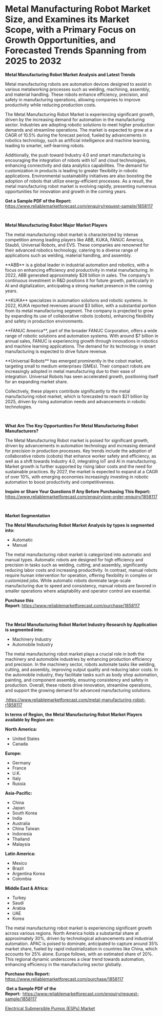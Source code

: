 <p><h1>Metal Manufacturing Robot Market Size, and Examines its Market Scope, with a Primary Focus on Growth Opportunities, and Forecasted Trends Spanning from 2025 to 2032</h1></p><p><strong>Metal Manufacturing Robot Market Analysis and Latest Trends</strong></p>
<p><p>Metal manufacturing robots are automation devices designed to assist in various metalworking processes such as welding, machining, assembly, and material handling. These robots enhance efficiency, precision, and safety in manufacturing operations, allowing companies to improve productivity while reducing production costs.</p><p>The Metal Manufacturing Robot Market is experiencing significant growth, driven by the increasing demand for automation in the manufacturing sector. Industries are adopting robotic solutions to meet higher production demands and streamline operations. The market is expected to grow at a CAGR of 10.5% during the forecast period, fueled by advancements in robotics technology, such as artificial intelligence and machine learning, leading to smarter, self-learning robots.</p><p>Additionally, the push toward Industry 4.0 and smart manufacturing is encouraging the integration of robots with IoT and cloud technologies, enhancing connectivity and data analytics capabilities. The demand for customization in products is leading to greater flexibility in robotic applications. Environmental sustainability initiatives are also boosting the adoption of robots that utilize energy-efficient processes. As a result, the metal manufacturing robot market is evolving rapidly, presenting numerous opportunities for innovation and growth in the coming years.</p></p>
<p><strong>Get a Sample PDF of the Report:&nbsp;</strong> <a href="https://www.reliablemarketforecast.com/enquiry/request-sample/1858117?utm_campaign=3310&utm_medium=2&utm_source=Github&utm_content=ia&utm_term=12042025&utm_id=metal-manufacturing-robot">https://www.reliablemarketforecast.com/enquiry/request-sample/1858117</a></p>
<p>&nbsp;</p>
<p><strong>Metal Manufacturing Robot Major Market Players</strong></p>
<p><p>The metal manufacturing robot market is characterized by intense competition among leading players like ABB, KUKA, FANUC America, Staubli, Universal Robots, and EVS. These companies are renowned for their advanced robotics technology, catering to a diverse range of applications such as welding, material handling, and assembly.</p><p>**ABB** is a global leader in industrial automation and robotics, with a focus on enhancing efficiency and productivity in metal manufacturing. In 2022, ABB generated approximately $28 billion in sales. The company's continuous investment in R&D positions it for future growth, particularly in AI and digitalization, anticipating a strong market presence in the coming years.</p><p>**KUKA** specializes in automation solutions and robotic systems. In 2022, KUKA reported revenues around $3 billion, with a substantial portion from its metal manufacturing segment. The company is projected to grow by expanding its use of collaborative robots (cobots), enhancing flexibility and safety in production environments.</p><p>**FANUC America**, part of the broader FANUC Corporation, offers a wide range of robotic solutions and automation systems. With around $7 billion in annual sales, FANUC is experiencing growth through innovations in robotics and machine learning applications. The demand for its technology in smart manufacturing is expected to drive future revenue.</p><p>**Universal Robots** has emerged prominently in the cobot market, targeting small to medium enterprises (SMEs). Their compact robots are increasingly adopted in metal manufacturing due to their ease of integration. Universal Robots has seen accelerated growth, positioning itself for an expanding market share.</p><p>Collectively, these players contribute significantly to the metal manufacturing robot market, which is forecasted to reach $21 billion by 2025, driven by rising automation needs and advancements in robotic technologies.</p></p>
<p>&nbsp;</p>
<p><strong>What Are The Key Opportunities For Metal Manufacturing Robot Manufacturers?</strong></p>
<p><p>The Metal Manufacturing Robot market is poised for significant growth, driven by advancements in automation technology and increasing demand for precision in production processes. Key trends include the adoption of collaborative robots (cobots) that enhance worker safety and efficiency, as well as a shift towards Industry 4.0, integrating IoT and AI in manufacturing. Market growth is further supported by rising labor costs and the need for sustainable practices. By 2027, the market is expected to expand at a CAGR of over 10%, with emerging economies increasingly investing in robotic automation to boost productivity and competitiveness.</p></p>
<p><strong>Inquire or Share Your Questions If Any Before Purchasing This Report:</strong> <a href="https://www.reliablemarketforecast.com/enquiry/pre-order-enquiry/1858117?utm_campaign=3310&utm_medium=2&utm_source=Github&utm_content=ia&utm_term=12042025&utm_id=metal-manufacturing-robot">https://www.reliablemarketforecast.com/enquiry/pre-order-enquiry/1858117</a></p>
<p>&nbsp;</p>
<p><strong>Market Segmentation</strong></p>
<p><strong>The Metal Manufacturing Robot Market Analysis by types is segmented into:</strong></p>
<p><ul><li>Automatic</li><li>Manual</li></ul></p>
<p><p>The metal manufacturing robot market is categorized into automatic and manual types. Automatic robots are designed for high efficiency and precision in tasks such as welding, cutting, and assembly, significantly reducing labor costs and increasing productivity. In contrast, manual robots require human intervention for operation, offering flexibility in complex or customized jobs. While automatic robots dominate large-scale manufacturing due to speed and consistency, manual robots are favored in smaller operations where adaptability and operator control are essential.</p></p>
<p><strong>Purchase this Report:&nbsp;</strong><a href="https://www.reliablemarketforecast.com/purchase/1858117?utm_campaign=3310&utm_medium=2&utm_source=Github&utm_content=ia&utm_term=12042025&utm_id=metal-manufacturing-robot">https://www.reliablemarketforecast.com/purchase/1858117</a></p>
<p>&nbsp;</p>
<p><strong>The Metal Manufacturing Robot Market Industry Research by Application is segmented into:</strong></p>
<p><ul><li>Machinery Industry</li><li>Automobile Industry</li></ul></p>
<p><p>The metal manufacturing robot market plays a crucial role in both the machinery and automobile industries by enhancing production efficiency and precision. In the machinery sector, robots automate tasks like welding, cutting, and assembly, improving output quality and reducing labor costs. In the automobile industry, they facilitate tasks such as body shop automation, painting, and component assembly, ensuring consistency and safety in production. Overall, these robots drive innovation, streamline operations, and support the growing demand for advanced manufacturing solutions.</p></p>
<p><a href="https://www.reliablemarketforecast.com/metal-manufacturing-robot-r1858117?utm_campaign=3310&utm_medium=2&utm_source=Github&utm_content=ia&utm_term=12042025&utm_id=metal-manufacturing-robot">&nbsp;https://www.reliablemarketforecast.com/metal-manufacturing-robot-r1858117</a></p>
<p><strong>In terms of Region, the Metal Manufacturing Robot Market Players available by Region are:</strong></p>
<p>
    <p> <strong> North America: </strong>
        <ul>
            <li>United States</li>
            <li>Canada</li>
        </ul>
        </p> 
    <p> <strong> Europe: </strong>
        <ul>
            <li>Germany</li>
            <li>France</li>
            <li>U.K.</li>
            <li>Italy</li>
            <li>Russia</li>
        </ul>
        </p> 
    <p> <strong> Asia-Pacific: </strong>
        <ul>
            <li>China</li>
            <li>Japan</li>
            <li>South Korea</li>
            <li>India</li>
            <li>Australia</li>
            <li>China Taiwan</li>
            <li>Indonesia</li>
            <li>Thailand</li>
            <li>Malaysia</li>
        </ul>
        </p> 
    <p> <strong> Latin America: </strong>
        <ul>
            <li>Mexico</li>
            <li>Brazil</li>
            <li>Argentina Korea</li>
            <li>Colombia</li>
        </ul>
        </p> 
    <p> <strong> Middle East & Africa: </strong>
        <ul>
            <li>Turkey</li>
            <li>Saudi</li>
            <li>Arabia</li>
            <li>UAE</li>
            <li>Korea</li>
        </ul>
    </p>
    </p>
<p><p>The metal manufacturing robot market is experiencing significant growth across various regions. North America holds a substantial share at approximately 30%, driven by technological advancements and industrial automation. APAC is poised to dominate, anticipated to capture around 35% market share, fueled by rapid industrialization in countries like China, which accounts for 25% alone. Europe follows, with an estimated share of 20%. This regional dynamic underscores a clear trend towards automation, enhancing efficiency in the manufacturing sector globally.</p></p>
<p><strong>Purchase this Report: </strong><a href="https://www.reliablemarketforecast.com/purchase/1858117?utm_campaign=3310&utm_medium=2&utm_source=Github&utm_content=ia&utm_term=12042025&utm_id=metal-manufacturing-robot">https://www.reliablemarketforecast.com/purchase/1858117</a></p>
<p>&nbsp;<strong>Get a Sample PDF of the Report:&nbsp;&nbsp;</strong><a href="https://www.reliablemarketforecast.com/enquiry/request-sample/1858117?utm_campaign=3310&utm_medium=2&utm_source=Github&utm_content=ia&utm_term=12042025&utm_id=metal-manufacturing-robot">https://www.reliablemarketforecast.com/enquiry/request-sample/1858117</a></p>
<p><strong></strong></p>
<p><p><a href="https://github.com/fraryatena85/Market-Research-Report-List-1/blob/main/electrical-submersible-pumps-esps-market.md?utm_campaign=3310&utm_medium=2&utm_source=Github&utm_content=ia&utm_term=12042025&utm_id=metal-manufacturing-robot">Electrical Submersible Pumps (ESPs) Market</a></p></p>